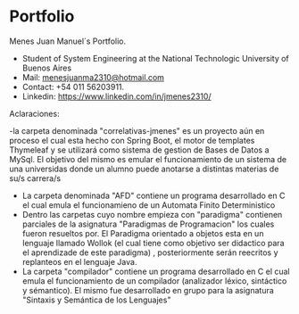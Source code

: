 # Portfolio
 Menes Juan Manuel´s Portfolio.
-  Student of System Engineering at the National Technologic University of Buenos Aires 
-  Mail: menesjuanma2310@hotmail.com
-  Contact: +54 011 56203911.
-  Linkedin: https://www.linkedin.com/in/jmenes2310/

Aclaraciones:

-la carpeta denominada "correlativas-jmenes" es un proyecto aún en proceso el cual esta hecho con Spring Boot, el motor de templates Thymeleaf y se utilizará como sistema de gestion de Bases de Datos a MySql. El objetivo del mismo es emular el funcionamiento de un sistema de una universidas donde un alumno puede anotarse a distintas materias de su/s carrera/s
- La carpeta denominada "AFD" contiene un programa desarrollado en C el cual emula el funcionamieno de un Automata Finito Deterministico
- Dentro las carpetas cuyo nombre empieza con "paradigma" contienen parciales de la asignatura "Paradigmas de Programacion" los cuales fueron resueltos por. El Paradigma orientado a objetos esta en un lenguaje llamado Wollok (el cual tiene como objetivo ser didactico para el aprendizade de este paradigma) , posteriormente serán reecritos y replanteos en el lenguaje Java.
- La carpeta "compilador" contiene un programa desarrollado en C el cual emula el funcionamiento de un compilador (analizador léxico, sintáctico y sémantico). El mismo fue desarrollado en grupo para la asignatura "Sintaxis y Semántica de los Lenguajes"
